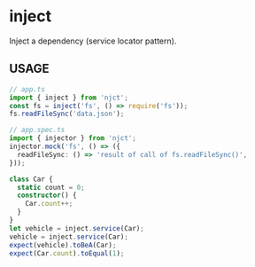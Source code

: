 # inject

Inject a dependency (service locator pattern).

## USAGE

```ts
// app.ts
import { inject } from 'njct';
const fs = inject('fs', () => require('fs'));
fs.readFileSync('data.json');

// app.spec.ts
import { injector } from 'njct';
injector.mock('fs', () => ({
  readFileSync: () => 'result of call of fs.readFileSync()',
}));
```

```ts
class Car {
  static count = 0;
  constructor() {
    Car.count++;
  }
}
let vehicle = inject.service(Car);
vehicle = inject.service(Car);
expect(vehicle).toBeA(Car);
expect(Car.count).toEqual(1);
```
